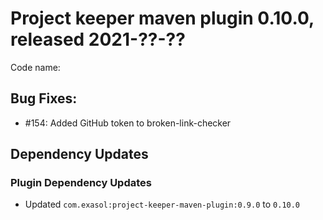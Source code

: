 # Project keeper maven plugin 0.10.0, released 2021-??-??

Code name:

## Bug Fixes:

* #154: Added GitHub token to broken-link-checker

## Dependency Updates

### Plugin Dependency Updates

* Updated `com.exasol:project-keeper-maven-plugin:0.9.0` to `0.10.0`
